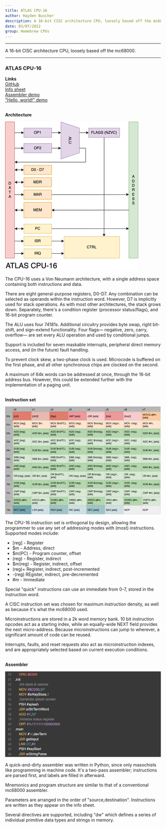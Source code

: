 ```yaml
---
title: ATLAS CPU-16
author: Hayden Buscher
description: A 16-bit CISC architecture CPU, loosely based off the mc68000.
date: 03/07/2022
group: Homebrew CPUs
---
```


<div class="border header">
<hr>
<p>A 16-bit CISC architecture CPU, loosely based off the mc68000.</p>
<hr>
</div>

### ATLAS CPU-16
**Links**  
[GitHub](https://github.com/techno-sorcery/CPU-16)  
[Info sheet](https://docs.google.com/spreadsheets/d/1oUmNbYWaNhDA6R6yvVTsaPwRNyT6d51xgqEzrvvlCoQ/edit?usp=sharing)  
[Assembler demo](https://www.youtube.com/watch?v=J5K6y3BfLHA)  
["Hello, world!" demo](https://www.youtube.com/watch?v=JQ4_DpvTwrQ)<br><br>

**Architecture**

![CPU-16 architecture flowchart](/projects/img/cpu16_arch.png)

The CPU-16 uses a Von Neumann architecture, with a single address space containing both instructions and data.

There are eight general-purpose registers, D0-D7. Any combination can be selected as operands within the instruction word. However, D7 is implicitly used for stack operations. As with most other architectures, the stack grows down. Separately, there's a condition register (processor status/flags), and 16-bit program counter.

The ALU uses four 74181s. Additional circuitry provides byte swap, right bit-shift, and sign-extend functionality. Four flags— negative, zero, carry, overflow— are set every ALU operation  and used by conditional jumps.

Support is included for seven maskable interrupts, peripheral direct memory access, and (in the future) fault handling.

To prevent clock skew, a two-phase clock is used. Microcode is buffered on the first phase, and all other synchronous chips are clocked on the second.

A maximum of 64k words can be addressed at once, through the 16-bit address bus. However, this could be extended further with the implementation of a paging unit.<br><br>

**Instruction set**

![CPU-16 instruction list](/projects/img/cpu16_isa.png)

The CPU-16 instruction set is orthogonal by design, allowing the programmer to use any set of addressing modes with (most) instructions. Supported modes include:  

- [reg] - Register
- $m - Address, direct
- $m(PC) - Program counter, offset
- (reg) - Register, indirect
- $m(reg) - Register, indirect, offset
- (reg)+ Register, indirect, post-incremented
- -(reg) REgister, indirect, pre-decremented
- \#m - Immediate

Special "quick" instructions can use an immediate from 0-7, stored in the instruction word.

A CISC instruction set was chosen for maximum instruction density, as well as because it's what the mc68000 used.

Microinstructions are stored in a 2k word memory bank. 10 bit instruction opcodes act as a starting index, while an equally-wide NEXT field provides the next micro-address. Because microinstructions can jump to wherever, a significant amount of code can be reused.

Interrupts, faults, and reset requests also act as microinstruction indexes, and are appropriately selected based on current execution conditions.<br><br>

**Assembler**

![CPU-16 architecture flowchart](/projects/img/cpu16_asm.png)

A quick-and-dirty assembler was written in Python, since only masochists like programming in machine code. It's a two-pass assembler; instructions are parsed first, and labels are filled in afterward.

Mnemonics and program structure are similar to that of a conventional mc68000 assembler.

Parameters are arranged in the order of "source,destination". Instructions are written as they appear on the info sheet.

Several directives are supported, including "dw" which defines a series of individual primitive data types and strings in memory.
